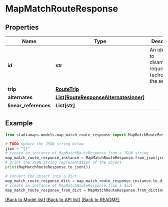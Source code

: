 # MapMatchRouteResponse


## Properties

Name | Type | Description | Notes
------------ | ------------- | ------------- | -------------
**id** | **str** | An identifier to disambiguate requests (echoed by the server). | [optional] 
**trip** | [**RouteTrip**](RouteTrip.md) |  | 
**alternates** | [**List[RouteResponseAlternatesInner]**](RouteResponseAlternatesInner.md) |  | [optional] 
**linear_references** | **List[str]** |  | [optional] 

## Example

```python
from stadiamaps.models.map_match_route_response import MapMatchRouteResponse

# TODO update the JSON string below
json = "{}"
# create an instance of MapMatchRouteResponse from a JSON string
map_match_route_response_instance = MapMatchRouteResponse.from_json(json)
# print the JSON string representation of the object
print(MapMatchRouteResponse.to_json())

# convert the object into a dict
map_match_route_response_dict = map_match_route_response_instance.to_dict()
# create an instance of MapMatchRouteResponse from a dict
map_match_route_response_from_dict = MapMatchRouteResponse.from_dict(map_match_route_response_dict)
```
[[Back to Model list]](../README.md#documentation-for-models) [[Back to API list]](../README.md#documentation-for-api-endpoints) [[Back to README]](../README.md)


